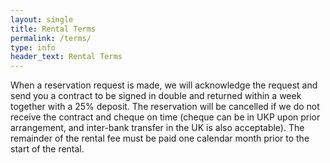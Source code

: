 ```yaml
---
layout: single
title: Rental Terms
permalink: /terms/
type: info
header_text: Rental Terms
---
```



When a reservation request is made, we will acknowledge the request
and send you a contract to be signed in double and returned within a
week together with a 25% deposit. The reservation will be cancelled if
we do not receive the contract and cheque on time (cheque can be in
UKP upon prior arrangement, and inter-bank transfer in the UK is also
acceptable).  The remainder of the rental fee must be paid one calendar
month prior to the start of the rental.
